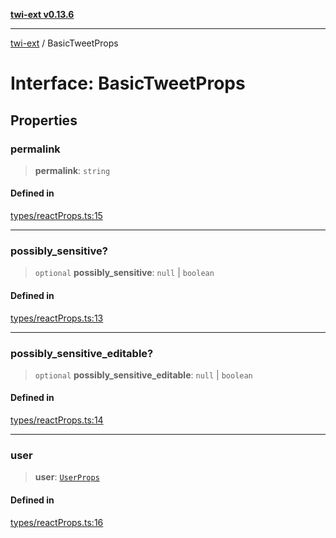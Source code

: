 [**twi-ext v0.13.6**](../README.md)

***

[twi-ext](../README.md) / BasicTweetProps

# Interface: BasicTweetProps

## Properties

### permalink

> **permalink**: `string`

#### Defined in

[types/reactProps.ts:15](https://github.com/Robot-Inventor/twi-ext/blob/56a9e071cee410259f93c31f302738fc7524caa8/src/types/reactProps.ts#L15)

***

### possibly\_sensitive?

> `optional` **possibly\_sensitive**: `null` \| `boolean`

#### Defined in

[types/reactProps.ts:13](https://github.com/Robot-Inventor/twi-ext/blob/56a9e071cee410259f93c31f302738fc7524caa8/src/types/reactProps.ts#L13)

***

### possibly\_sensitive\_editable?

> `optional` **possibly\_sensitive\_editable**: `null` \| `boolean`

#### Defined in

[types/reactProps.ts:14](https://github.com/Robot-Inventor/twi-ext/blob/56a9e071cee410259f93c31f302738fc7524caa8/src/types/reactProps.ts#L14)

***

### user

> **user**: [`UserProps`](UserProps.md)

#### Defined in

[types/reactProps.ts:16](https://github.com/Robot-Inventor/twi-ext/blob/56a9e071cee410259f93c31f302738fc7524caa8/src/types/reactProps.ts#L16)
